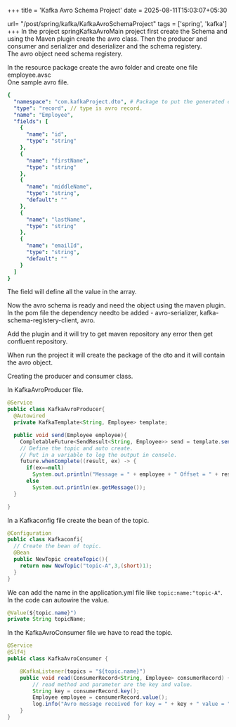 +++
title = 'Kafka Avro Schema Project'
date = 2025-08-11T15:03:07+05:30

url= "/post/spring/kafka/KafkaAvroSchemaProject"
tags = ['spring', 'kafka']
+++
In the project springKafkaAvroMain project first create the Schema and using the Maven plugin create the avro class. Then the producer and consumer and serializer and deserializer and the schema registery.  
The avro object need schema registery.

In the resource package create the avro folder and create one file employee.avsc  
One sample avro file.

```yml
{
  "namespace": "com.kafkaProject.dto", # Package to put the generated class.
  "type": "record", // type is avro record.
  "name": "Employee",
  "fields": [
    {
      "name": "id",
      "type": "string"
    },
    {
      "name": "firstName",
      "type": "string"
    },
    {
      "name": "middleName",
      "type": "string",
      "default": ""
    },
    {
      "name": "lastName",
      "type": "string"
    },
    {
      "name": "emailId",
      "type": "string",
      "default": ""
    }
  ]
}
```
The field will define all the value in the array. 

Now the avro schema is ready and need the object using the maven plugin.  
In the pom file the dependency needto be added - avro-serializer, kafka-schema-registery-client, avro.

Add the plugin and it will try to get maven repository any error then get confluent repository.

When run the project it will create the package of the dto and it will contain the avro object.

Creating the producer and consumer class.

In KafkaAvroProducer file.

```java
@Service
public class KafkaAvroProducer{
  @Autowired
  private KafkaTemplate<String, Employee> template;

  public void send(Employee employee){
    CompletableFuture<SendResult<String, Employee>> send = template.send("topic-A", employee);
    // Define the topic and auto create.
    // Put in a variable to log the output in console.
    future.whenComplete((result, ex) -> {
      if(ex==null)
        System.out.println("Message = " + employee + " Offset = " + result.getRecordMetadata().offset());
      else
        System.out.println(ex.getMessage());
  }

}
```

In a Kafkaconfig file create the bean of the topic.

```java
@Configuration
public class Kafkaconfi{
  // Create the bean of topic.
  @Bean
  public NewTopic createTopic(){
    return new NewTopic("topic-A",3,(short)1); 
  }
}

```

We can add the name in the application.yml file like `topic:name:"topic-A"`. In the code can autowire the value.
```java
@Value(${topic.name}")
private String topicName;
```
In the KafkaAvroConsumer file we have to read the topic.
```java
@Service
@Slf4j
public class KafkaAvroConsumer {

    @KafkaListener(topics = "${topic.name}")
    public void read(ConsumerRecord<String, Employee> consumerRecord) {
        // read method and parameter are the key and value.
        String key = consumerRecord.key();
        Employee employee = consumerRecord.value();
        log.info("Avro message received for key = " + key + " value = " + employee.toString());
    }
}
```
